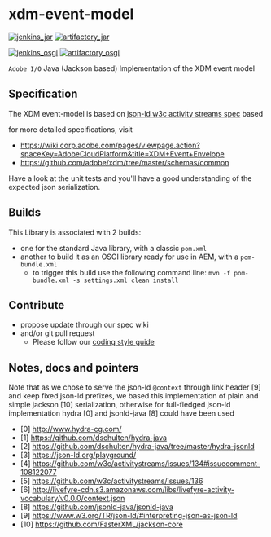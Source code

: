 # xdm-event-model

[![jenkins_jar](https://img.shields.io/badge/jenkins-jar-green.svg?style=flat)](https://cloudaction.ci.corp.adobe.com:12001/job/xdm-event-model/)
[![artifactory_jar](https://img.shields.io/badge/artifactory-jar-green.svg?style=flat)](https://artifactory.corp.adobe.com/artifactory/maven-cloud-action-local/com/adobe/xdm/event/xdm-event-model/)

[![jenkins_osgi](https://img.shields.io/badge/jenkins-osgi-blue.svg?style=flat)](https://cloudaction.ci.corp.adobe.com:12001/job/xdm-event-model-osgi/)
[![artifactory_osgi](https://img.shields.io/badge/artifactory-osgi-blue.svg?style=flat)](https://artifactory.corp.adobe.com/artifactory/maven-cloud-action-local/com/adobe/xdm/event/com.adobe.xdm.event.xdm-event-model/)


`Adobe I/O` Java (Jackson based) Implementation of the XDM event model

## Specification


The XDM event-model is based on [json-ld w3c activity streams spec](https://github.com/w3c/activitystreams/blob/master/ns/activitystreams.jsonld) based

for more detailed specifications, visit
* https://wiki.corp.adobe.com/pages/viewpage.action?spaceKey=AdobeCloudPlatform&title=XDM+Event+Envelope
* https://github.com/adobe/xdm/tree/master/schemas/common


Have a look at the unit tests and you'll have a good understanding of the expected json serialization.

## Builds

This Library is associated with 2 builds:

* one for the standard Java library, with a classic `pom.xml`
* another to build it as an OSGI library ready for use in AEM, with a `pom-bundle.xml` 
  * to trigger this build use the following command line: `mvn -f pom-bundle.xml -s settings.xml clean install`
  
## Contribute
 
* propose update through our spec wiki
* and/or git pull request 
  * Please follow our [coding style guide](https://git.corp.adobe.com/adobeio/ca-common/tree/master/src/main/resources/styleguide/README.md)
 
## Notes, docs and pointers

Note that as we chose to serve the json-ld `@context` through link header [9] and keep fixed json-ld prefixes,
we based this implementation of plain and simple jackson [10] serialization,
otherwise for full-fledged json-ld implementation hydra [0] and jsonld-java [8] could have been used

* [0] http://www.hydra-cg.com/
* [1] https://github.com/dschulten/hydra-java
* [2] https://github.com/dschulten/hydra-java/tree/master/hydra-jsonld
* [3] https://json-ld.org/playground/
* [4] https://github.com/w3c/activitystreams/issues/134#issuecomment-108122077
* [5] https://github.com/w3c/activitystreams/issues/136
* [6] http://livefyre-cdn.s3.amazonaws.com/libs/livefyre-activity-vocabulary/v0.0.0/context.json
* [8] https://github.com/jsonld-java/jsonld-java
* [9] https://www.w3.org/TR/json-ld/#interpreting-json-as-json-ld
* [10] https://github.com/FasterXML/jackson-core
